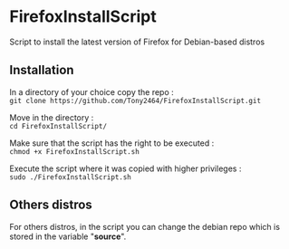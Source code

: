 # FirefoxInstallScript

Script to install the latest version of Firefox for Debian-based distros

## Installation

In a directory of your choice copy the repo :  
`git clone https://github.com/Tony2464/FirefoxInstallScript.git`  

Move in the directory :  
`cd FirefoxInstallScript/`

Make sure that the script has the right to be executed :  
`chmod +x FirefoxInstallScript.sh`

Execute the script where it was copied with higher privileges :  
`sudo ./FirefoxInstallScript.sh`

## Others distros

For others distros, in the script you can change the debian repo which is stored in the variable "**source**".
